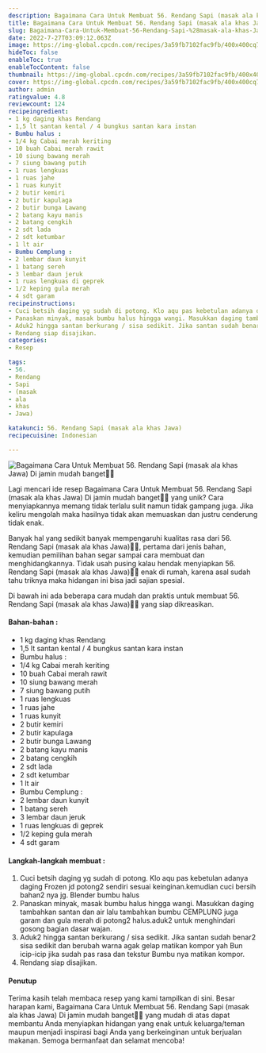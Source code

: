 ```yaml
---
description: Bagaimana Cara Untuk Membuat 56. Rendang Sapi (masak ala khas Jawa) Di jamin mudah banget"
title: Bagaimana Cara Untuk Membuat 56. Rendang Sapi (masak ala khas Jawa) Di jamin mudah banget
slug: Bagaimana-Cara-Untuk-Membuat-56-Rendang-Sapi-%28masak-ala-khas-Jawa%29-Di-jamin-mudah-banget
date: 2022-7-27T03:09:12.063Z
image: https://img-global.cpcdn.com/recipes/3a59fb7102fac9fb/400x400cq70/photo.jpg
hideToc: false
enableToc: true
enableTocContent: false
thumbnail: https://img-global.cpcdn.com/recipes/3a59fb7102fac9fb/400x400cq70/photo.jpg
cover: https://img-global.cpcdn.com/recipes/3a59fb7102fac9fb/400x400cq70/photo.jpg
author: admin
ratingvalue: 4.8
reviewcount: 124
recipeingredient:
- 1 kg daging khas Rendang
- 1,5 lt santan kental / 4 bungkus santan kara instan
- Bumbu halus :
- 1/4 kg Cabai merah keriting
- 10 buah Cabai merah rawit
- 10 siung bawang merah
- 7 siung bawang putih
- 1 ruas lengkuas
- 1 ruas jahe
- 1 ruas kunyit
- 2 butir kemiri
- 2 butir kapulaga
- 2 butir bunga Lawang
- 2 batang kayu manis
- 2 batang cengkih
- 2 sdt lada
- 2 sdt ketumbar
- 1 lt air
- Bumbu Cemplung :
- 2 lembar daun kunyit
- 1 batang sereh
- 3 lembar daun jeruk
- 1 ruas lengkuas di geprek
- 1/2 keping gula merah
- 4 sdt garam
recipeinstructions:
- Cuci betsih daging yg sudah di potong. Klo aqu pas kebetulan adanya daging Frozen jd potong2 sendiri sesuai keinginan.kemudian cuci bersih bahan2 nya jg. Blender bumbu halus
- Panaskan minyak, masak bumbu halus hingga wangi. Masukkan daging tambahkan santan dan air lalu tambahkan bumbu CEMPLUNG juga garam dan gula merah di potong2 halus.aduk2 untuk menghindari gosong bagian dasar wajan.
- Aduk2 hingga santan berkurang / sisa sedikit. Jika santan sudah benar2 sisa sedikit dan berubah warna agak gelap matikan kompor yah Bun icip-icip jika sudah pas rasa dan tekstur Bumbu nya matikan kompor.
- Rendang siap disajikan.
categories:
- Resep

tags:
- 56.
- Rendang
- Sapi
- (masak
- ala
- khas
- Jawa)

katakunci: 56. Rendang Sapi (masak ala khas Jawa)
recipecuisine: Indonesian

---
```


![Bagaimana Cara Untuk Membuat 56. Rendang Sapi (masak ala khas Jawa) Di jamin mudah banget👩‍🍳](https://img-global.cpcdn.com/recipes/3a59fb7102fac9fb/400x400cq70/photo.jpg)

Lagi mencari ide resep Bagaimana Cara Untuk Membuat 56. Rendang Sapi (masak ala khas Jawa) Di jamin mudah banget👩‍🍳 yang unik? Cara menyiapkannya memang tidak terlalu sulit namun tidak gampang juga. Jika keliru mengolah maka hasilnya tidak akan memuaskan dan justru cenderung tidak enak.

Banyak hal yang sedikit banyak mempengaruhi kualitas rasa dari 56. Rendang Sapi (masak ala khas Jawa)👩‍🍳, pertama dari jenis bahan, kemudian pemilihan bahan segar sampai cara membuat dan menghidangkannya. Tidak usah pusing kalau hendak menyiapkan 56. Rendang Sapi (masak ala khas Jawa)👩‍🍳 enak di rumah, karena asal sudah tahu triknya maka hidangan ini bisa jadi sajian spesial.

Di bawah ini ada beberapa cara mudah dan praktis untuk membuat 56. Rendang Sapi (masak ala khas Jawa)👩‍🍳 yang siap dikreasikan.

<!--inarticleads1-->

#### Bahan-bahan :

- 1 kg daging khas Rendang
- 1,5 lt santan kental / 4 bungkus santan kara instan
- Bumbu halus :
- 1/4 kg Cabai merah keriting
- 10 buah Cabai merah rawit
- 10 siung bawang merah
- 7 siung bawang putih
- 1 ruas lengkuas
- 1 ruas jahe
- 1 ruas kunyit
- 2 butir kemiri
- 2 butir kapulaga
- 2 butir bunga Lawang
- 2 batang kayu manis
- 2 batang cengkih
- 2 sdt lada
- 2 sdt ketumbar
- 1 lt air
- Bumbu Cemplung :
- 2 lembar daun kunyit
- 1 batang sereh
- 3 lembar daun jeruk
- 1 ruas lengkuas di geprek
- 1/2 keping gula merah
- 4 sdt garam

<!--inarticleads2-->

#### Langkah-langkah membuat :

1. Cuci betsih daging yg sudah di potong. Klo aqu pas kebetulan adanya daging Frozen jd potong2 sendiri sesuai keinginan.kemudian cuci bersih bahan2 nya jg. Blender bumbu halus
1. Panaskan minyak, masak bumbu halus hingga wangi. Masukkan daging tambahkan santan dan air lalu tambahkan bumbu CEMPLUNG juga garam dan gula merah di potong2 halus.aduk2 untuk menghindari gosong bagian dasar wajan.
1. Aduk2 hingga santan berkurang / sisa sedikit. Jika santan sudah benar2 sisa sedikit dan berubah warna agak gelap matikan kompor yah Bun icip-icip jika sudah pas rasa dan tekstur Bumbu nya matikan kompor.
1. Rendang siap disajikan.

#### Penutup

Terima kasih telah membaca resep yang kami tampilkan di sini. Besar harapan kami, Bagaimana Cara Untuk Membuat 56. Rendang Sapi (masak ala khas Jawa) Di jamin mudah banget👩‍🍳 yang mudah di atas dapat membantu Anda menyiapkan hidangan yang enak untuk keluarga/teman maupun menjadi inspirasi bagi Anda yang berkeinginan untuk berjualan makanan. Semoga bermanfaat dan selamat mencoba!